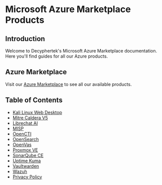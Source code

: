# Microsoft Azure Marketplace Products

## Introduction

Welcome to Decyphertek's Microsoft Azure Marketplace documentation. Here you'll find guides for all our Azure products.

## Azure Marketplace

Visit our [Azure Marketplace](https://azuremarketplace.microsoft.com/en-us/marketplace/apps?search=decyphertek.io&page=1) to see all our available products.

## Table of Contents

- [Kali Linux Web Desktop](kali.md)
- [Mitre Caldera V5](caldera.md)
- [Librechat AI](librechat.md)
- [MISP](misp.md)
- [OpenCTI](opencti.md)
- [OpenSearch](opensearch.md)
- [OpenVas](openvas.md)
- [Proxmox VE](proxmox.md)
- [SonarQube CE](sonarqube-ce.md)
- [Uptime Kuma](uptime-kuma.md)
- [Vaultwarden](vaultwarden.md)
- [Wazuh](wazuh.md)
- [Privacy Policy](privacy-policy.md)